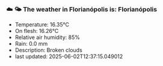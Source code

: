 ### ☁️ 🌤️  The weather in Florianópolis is: Florianópolis

- Temperature: 16.35°C
- On flesh: 16.26°C
- Relative air humidity: 85%
- Rain: 0.0 mm
- Description: Broken clouds
- last updated: 2025-06-02T12:37:15.049012
